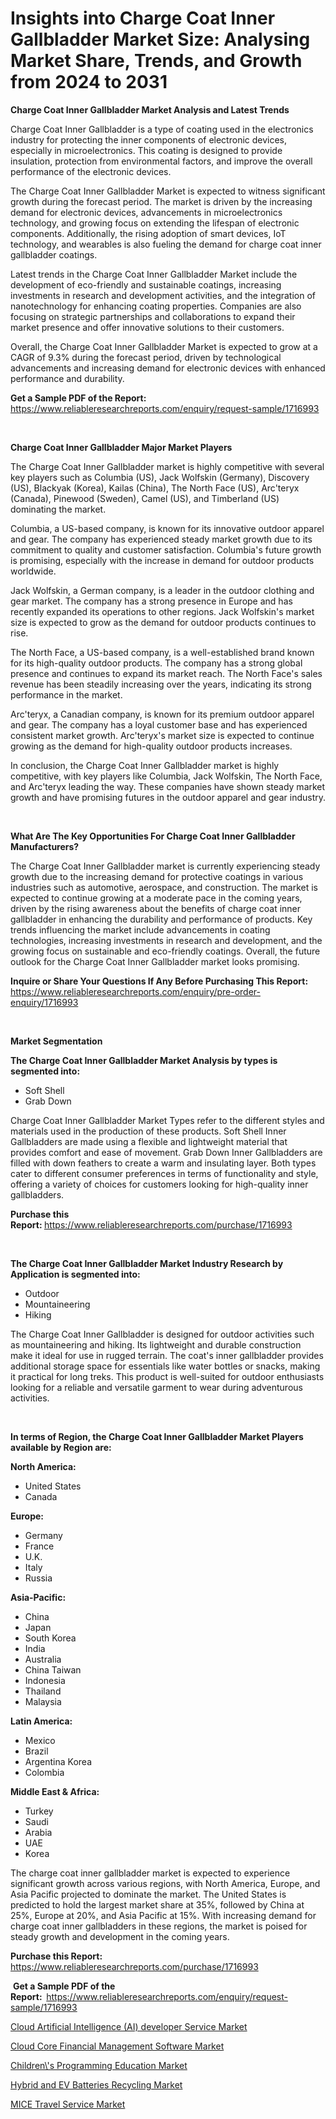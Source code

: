 <p><h1>Insights into Charge Coat Inner Gallbladder Market Size: Analysing Market Share, Trends, and Growth from 2024 to 2031</h1></p><p><strong>Charge Coat Inner Gallbladder Market Analysis and Latest Trends</strong></p>
<p><p>Charge Coat Inner Gallbladder is a type of coating used in the electronics industry for protecting the inner components of electronic devices, especially in microelectronics. This coating is designed to provide insulation, protection from environmental factors, and improve the overall performance of the electronic devices.</p><p>The Charge Coat Inner Gallbladder Market is expected to witness significant growth during the forecast period. The market is driven by the increasing demand for electronic devices, advancements in microelectronics technology, and growing focus on extending the lifespan of electronic components. Additionally, the rising adoption of smart devices, IoT technology, and wearables is also fueling the demand for charge coat inner gallbladder coatings.</p><p>Latest trends in the Charge Coat Inner Gallbladder Market include the development of eco-friendly and sustainable coatings, increasing investments in research and development activities, and the integration of nanotechnology for enhancing coating properties. Companies are also focusing on strategic partnerships and collaborations to expand their market presence and offer innovative solutions to their customers.</p><p>Overall, the Charge Coat Inner Gallbladder Market is expected to grow at a CAGR of 9.3% during the forecast period, driven by technological advancements and increasing demand for electronic devices with enhanced performance and durability.</p></p>
<p><strong>Get a Sample PDF of the Report:&nbsp;</strong> <a href="https://www.reliableresearchreports.com/enquiry/request-sample/1716993">https://www.reliableresearchreports.com/enquiry/request-sample/1716993</a></p>
<p>&nbsp;</p>
<p><strong>Charge Coat Inner Gallbladder Major Market Players</strong></p>
<p><p>The Charge Coat Inner Gallbladder market is highly competitive with several key players such as Columbia (US), Jack Wolfskin (Germany), Discovery (US), Blackyak (Korea), Kailas (China), The North Face (US), Arc'teryx (Canada), Pinewood (Sweden), Camel (US), and Timberland (US) dominating the market.</p><p>Columbia, a US-based company, is known for its innovative outdoor apparel and gear. The company has experienced steady market growth due to its commitment to quality and customer satisfaction. Columbia's future growth is promising, especially with the increase in demand for outdoor products worldwide.</p><p>Jack Wolfskin, a German company, is a leader in the outdoor clothing and gear market. The company has a strong presence in Europe and has recently expanded its operations to other regions. Jack Wolfskin's market size is expected to grow as the demand for outdoor products continues to rise.</p><p>The North Face, a US-based company, is a well-established brand known for its high-quality outdoor products. The company has a strong global presence and continues to expand its market reach. The North Face's sales revenue has been steadily increasing over the years, indicating its strong performance in the market.</p><p>Arc'teryx, a Canadian company, is known for its premium outdoor apparel and gear. The company has a loyal customer base and has experienced consistent market growth. Arc'teryx's market size is expected to continue growing as the demand for high-quality outdoor products increases.</p><p>In conclusion, the Charge Coat Inner Gallbladder market is highly competitive, with key players like Columbia, Jack Wolfskin, The North Face, and Arc'teryx leading the way. These companies have shown steady market growth and have promising futures in the outdoor apparel and gear industry.</p></p>
<p>&nbsp;</p>
<p><strong>What Are The Key Opportunities For Charge Coat Inner Gallbladder Manufacturers?</strong></p>
<p><p>The Charge Coat Inner Gallbladder market is currently experiencing steady growth due to the increasing demand for protective coatings in various industries such as automotive, aerospace, and construction. The market is expected to continue growing at a moderate pace in the coming years, driven by the rising awareness about the benefits of charge coat inner gallbladder in enhancing the durability and performance of products. Key trends influencing the market include advancements in coating technologies, increasing investments in research and development, and the growing focus on sustainable and eco-friendly coatings. Overall, the future outlook for the Charge Coat Inner Gallbladder market looks promising.</p></p>
<p><strong>Inquire or Share Your Questions If Any Before Purchasing This Report:</strong> <a href="https://www.reliableresearchreports.com/enquiry/pre-order-enquiry/1716993">https://www.reliableresearchreports.com/enquiry/pre-order-enquiry/1716993</a></p>
<p>&nbsp;</p>
<p><strong>Market Segmentation</strong></p>
<p><strong>The Charge Coat Inner Gallbladder Market Analysis by types is segmented into:</strong></p>
<p><ul><li>Soft Shell</li><li>Grab Down</li></ul></p>
<p><p>Charge Coat Inner Gallbladder Market Types refer to the different styles and materials used in the production of these products. Soft Shell Inner Gallbladders are made using a flexible and lightweight material that provides comfort and ease of movement. Grab Down Inner Gallbladders are filled with down feathers to create a warm and insulating layer. Both types cater to different consumer preferences in terms of functionality and style, offering a variety of choices for customers looking for high-quality inner gallbladders.</p></p>
<p><strong>Purchase this Report:&nbsp;</strong><a href="https://www.reliableresearchreports.com/purchase/1716993">https://www.reliableresearchreports.com/purchase/1716993</a></p>
<p>&nbsp;</p>
<p><strong>The Charge Coat Inner Gallbladder Market Industry Research by Application is segmented into:</strong></p>
<p><ul><li>Outdoor</li><li>Mountaineering</li><li>Hiking</li></ul></p>
<p><p>The Charge Coat Inner Gallbladder is designed for outdoor activities such as mountaineering and hiking. Its lightweight and durable construction make it ideal for use in rugged terrain. The coat's inner gallbladder provides additional storage space for essentials like water bottles or snacks, making it practical for long treks. This product is well-suited for outdoor enthusiasts looking for a reliable and versatile garment to wear during adventurous activities.</p></p>
<p>&nbsp;</p>
<p><strong>In terms of Region, the Charge Coat Inner Gallbladder Market Players available by Region are:</strong></p>
<p>
    <p> <strong> North America: </strong>
        <ul>
            <li>United States</li>
            <li>Canada</li>
        </ul>
        </p> 
    <p> <strong> Europe: </strong>
        <ul>
            <li>Germany</li>
            <li>France</li>
            <li>U.K.</li>
            <li>Italy</li>
            <li>Russia</li>
        </ul>
        </p> 
    <p> <strong> Asia-Pacific: </strong>
        <ul>
            <li>China</li>
            <li>Japan</li>
            <li>South Korea</li>
            <li>India</li>
            <li>Australia</li>
            <li>China Taiwan</li>
            <li>Indonesia</li>
            <li>Thailand</li>
            <li>Malaysia</li>
        </ul>
        </p> 
    <p> <strong> Latin America: </strong>
        <ul>
            <li>Mexico</li>
            <li>Brazil</li>
            <li>Argentina Korea</li>
            <li>Colombia</li>
        </ul>
        </p> 
    <p> <strong> Middle East & Africa: </strong>
        <ul>
            <li>Turkey</li>
            <li>Saudi</li>
            <li>Arabia</li>
            <li>UAE</li>
            <li>Korea</li>
        </ul>
    </p>
    </p>
<p><p>The charge coat inner gallbladder market is expected to experience significant growth across various regions, with North America, Europe, and Asia Pacific projected to dominate the market. The United States is predicted to hold the largest market share at 35%, followed by China at 25%, Europe at 20%, and Asia Pacific at 15%. With increasing demand for charge coat inner gallbladders in these regions, the market is poised for steady growth and development in the coming years.</p></p>
<p><strong>Purchase this Report: </strong><a href="https://www.reliableresearchreports.com/purchase/1716993">https://www.reliableresearchreports.com/purchase/1716993</a></p>
<p>&nbsp;<strong>Get a Sample PDF of the Report:&nbsp;&nbsp;</strong><a href="https://www.reliableresearchreports.com/enquiry/request-sample/1716993">https://www.reliableresearchreports.com/enquiry/request-sample/1716993</a></p>
<p><strong></strong></p>
<p><p><a href="https://medium.com/@krish.reportprime/cloud-artificial-intelligence-ai-developer-service-market-outlook-industry-overview-and-forecast-61a5c3134d38">Cloud Artificial Intelligence (AI) developer Service Market</a></p><p><a href="https://medium.com/@krish.reportprime/cloud-core-financial-management-software-market-competitive-analysis-market-trends-and-forecast-65428c2d6d3a">Cloud Core Financial Management Software Market</a></p><p><a href="https://medium.com/@v25590012/children-s-programming-education-market-share-evolution-and-market-growth-trends-2024-2031-400458b29de2">Children\'s Programming Education Market</a></p><p><a href="https://medium.com/@v25590012/decoding-hybrid-and-ev-batteries-recycling-market-metrics-market-share-trends-and-growth-1f155eb81a23">Hybrid and EV Batteries Recycling Market</a></p><p><a href="https://medium.com/@v25590012/mice-travel-service-market-exploring-market-share-market-trends-and-future-growth-498fceae5f84">MICE Travel Service Market</a></p></p>